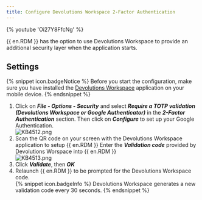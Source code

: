 ```yaml
---
title: Configure Devolutions Workspace 2-Factor Authentication
---
```

{% youtube 'Oi27Y8FfcNg' %}

{{ en.RDM }} has the option to use Devolutions Workspace to provide an additional security layer when the application starts.

## Settings

{% snippet icon.badgeNotice %}
Before you start the configuration, make sure you have installed the [Devolutions Workspace](https://devolutions.net/authenticator) application on your mobile device.
{% endsnippet %}

1. Click on ***File - Options - Security*** and select ***Require a TOTP validation (Devolutions Workspace or Google Authenticator)*** in the ***2-Factor Authentication*** section. Then click on ***Configure*** to set up your Google Authentication.  
![KB4512.png](/img/en/kb/KB4512.png)
1. Scan the QR code on your screen with the Devolutions Workspace application to setup {{ en.RDM }} Enter the ***Validation code*** provided by Devolutions Worspace into {{ en.RDM }}  
![KB4513.png](/img/en/kb/KB4513.png)
1. Click ***Validate***, then ***OK***
1. Relaunch {{ en.RDM }} to be prompted for the Devolutions Workspace code.  
{% snippet icon.badgeInfo %}
Devolutions Workspace generates a new validation code every 30 seconds.
{% endsnippet %}
